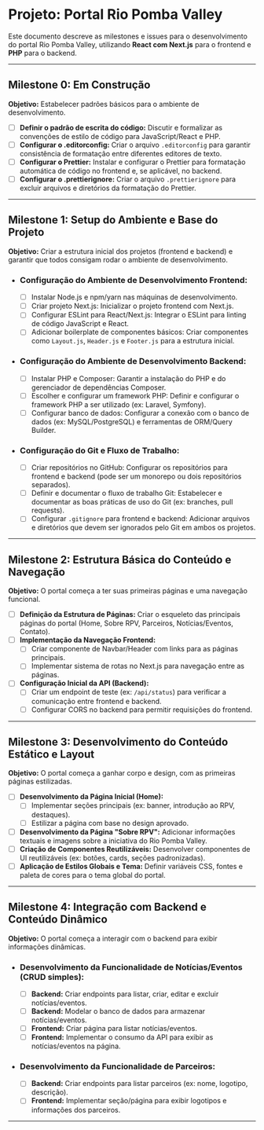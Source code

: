 # Projeto: Portal Rio Pomba Valley

Este documento descreve as milestones e issues para o desenvolvimento do portal Rio Pomba Valley, utilizando **React com Next.js** para o frontend e **PHP** para o backend.

---

## Milestone 0: Em Construção

**Objetivo:** Estabelecer padrões básicos para o ambiente de desenvolvimento.

* [ ] **Definir o padrão de escrita do código:** Discutir e formalizar as convenções de estilo de código para JavaScript/React e PHP.
* [ ] **Configurar o .editorconfig:** Criar o arquivo `.editorconfig` para garantir consistência de formatação entre diferentes editores de texto.
* [ ] **Configurar o Prettier:** Instalar e configurar o Prettier para formatação automática de código no frontend e, se aplicável, no backend.
* [ ] **Configurar o .prettierignore:** Criar o arquivo `.prettierignore` para excluir arquivos e diretórios da formatação do Prettier.

---

## Milestone 1: Setup do Ambiente e Base do Projeto

**Objetivo:** Criar a estrutura inicial dos projetos (frontend e backend) e garantir que todos consigam rodar o ambiente de desenvolvimento.

* ### Configuração do Ambiente de Desenvolvimento Frontend:
    * [ ] Instalar Node.js e npm/yarn nas máquinas de desenvolvimento.
    * [ ] Criar projeto Next.js: Inicializar o projeto frontend com Next.js.
    * [ ] Configurar ESLint para React/Next.js: Integrar o ESLint para linting de código JavaScript e React.
    * [ ] Adicionar boilerplate de componentes básicos: Criar componentes como `Layout.js`, `Header.js` e `Footer.js` para a estrutura inicial.
* ### Configuração do Ambiente de Desenvolvimento Backend:
    * [ ] Instalar PHP e Composer: Garantir a instalação do PHP e do gerenciador de dependências Composer.
    * [ ] Escolher e configurar um framework PHP: Definir e configurar o framework PHP a ser utilizado (ex: Laravel, Symfony).
    * [ ] Configurar banco de dados: Configurar a conexão com o banco de dados (ex: MySQL/PostgreSQL) e ferramentas de ORM/Query Builder.
* ### Configuração do Git e Fluxo de Trabalho:
    * [ ] Criar repositórios no GitHub: Configurar os repositórios para frontend e backend (pode ser um monorepo ou dois repositórios separados).
    * [ ] Definir e documentar o fluxo de trabalho Git: Estabelecer e documentar as boas práticas de uso do Git (ex: branches, pull requests).
    * [ ] Configurar `.gitignore` para frontend e backend: Adicionar arquivos e diretórios que devem ser ignorados pelo Git em ambos os projetos.

---

## Milestone 2: Estrutura Básica do Conteúdo e Navegação

**Objetivo:** O portal começa a ter suas primeiras páginas e uma navegação funcional.

* [ ] **Definição da Estrutura de Páginas:** Criar o esqueleto das principais páginas do portal (Home, Sobre RPV, Parceiros, Notícias/Eventos, Contato).
* [ ] **Implementação da Navegação Frontend:**
    * [ ] Criar componente de Navbar/Header com links para as páginas principais.
    * [ ] Implementar sistema de rotas no Next.js para navegação entre as páginas.
* [ ] **Configuração Inicial da API (Backend):**
    * [ ] Criar um endpoint de teste (ex: `/api/status`) para verificar a comunicação entre frontend e backend.
    * [ ] Configurar CORS no backend para permitir requisições do frontend.

---

## Milestone 3: Desenvolvimento do Conteúdo Estático e Layout

**Objetivo:** O portal começa a ganhar corpo e design, com as primeiras páginas estilizadas.

* [ ] **Desenvolvimento da Página Inicial (Home):**
    * [ ] Implementar seções principais (ex: banner, introdução ao RPV, destaques).
    * [ ] Estilizar a página com base no design aprovado.
* [ ] **Desenvolvimento da Página "Sobre RPV":** Adicionar informações textuais e imagens sobre a iniciativa do Rio Pomba Valley.
* [ ] **Criação de Componentes Reutilizáveis:** Desenvolver componentes de UI reutilizáveis (ex: botões, cards, seções padronizadas).
* [ ] **Aplicação de Estilos Globais e Tema:** Definir variáveis CSS, fontes e paleta de cores para o tema global do portal.

---

## Milestone 4: Integração com Backend e Conteúdo Dinâmico

**Objetivo:** O portal começa a interagir com o backend para exibir informações dinâmicas.

* ### Desenvolvimento da Funcionalidade de Notícias/Eventos (CRUD simples):
    * [ ] **Backend:** Criar endpoints para listar, criar, editar e excluir notícias/eventos.
    * [ ] **Backend:** Modelar o banco de dados para armazenar notícias/eventos.
    * [ ] **Frontend:** Criar página para listar notícias/eventos.
    * [ ] **Frontend:** Implementar o consumo da API para exibir as notícias/eventos na página.
* ### Desenvolvimento da Funcionalidade de Parceiros:
    * [ ] **Backend:** Criar endpoints para listar parceiros (ex: nome, logotipo, descrição).
    * [ ] **Frontend:** Implementar seção/página para exibir logotipos e informações dos parceiros.

---